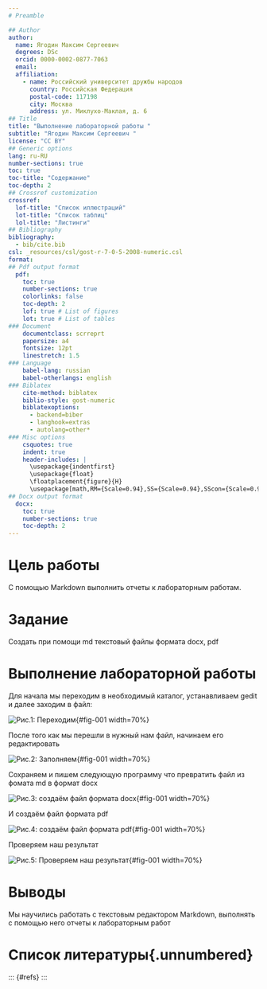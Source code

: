 ```yaml
---
# Preamble

## Author
author:
  name: Ягодин Максим Сергеевич
  degrees: DSc
  orcid: 0000-0002-0877-7063
  email: 
  affiliation:
    - name: Российский университет дружбы народов
      country: Российская Федерация
      postal-code: 117198
      city: Москва
      address: ул. Миклухо-Маклая, д. 6
## Title
title: "Выполнение лабораторной работы "
subtitle: "Ягодин Максим Сергеевич "
license: "CC BY"
## Generic options
lang: ru-RU
number-sections: true
toc: true
toc-title: "Содержание"
toc-depth: 2
## Crossref customization
crossref:
  lof-title: "Список иллюстраций"
  lot-title: "Список таблиц"
  lol-title: "Листинги"
## Bibliography
bibliography:
  - bib/cite.bib
csl: _resources/csl/gost-r-7-0-5-2008-numeric.csl
format:
## Pdf output format
  pdf:
    toc: true
    number-sections: true
    colorlinks: false
    toc-depth: 2
    lof: true # List of figures
    lot: true # List of tables
### Document
    documentclass: scrreprt
    papersize: a4
    fontsize: 12pt
    linestretch: 1.5
### Language
    babel-lang: russian
    babel-otherlangs: english
### Biblatex
    cite-method: biblatex
    biblio-style: gost-numeric
    biblatexoptions:
      - backend=biber
      - langhook=extras
      - autolang=other*
### Misc options
    csquotes: true
    indent: true
    header-includes: |
      \usepackage{indentfirst}
      \usepackage{float}
      \floatplacement{figure}{H}
      \usepackage[math,RM={Scale=0.94},SS={Scale=0.94},SScon={Scale=0.94},TT={Scale=MatchLowercase,FakeStretch=0.9},DefaultFeatures={Ligatures=Common}]{plex-otf}
## Docx output format
  docx:
    toc: true
    number-sections: true
    toc-depth: 2
---
```


# Цель работы

С помощью Markdown выполнить  отчеты к лабораторным работам.

# Задание

Создать при помощи md текстовый файлы формата docx, pdf


# Выполнение лабораторной работы

Для начала мы переходим в необходимый каталог, устанавливаем gedit и далее заходим в файл:

![Рис.1: Переходим](1.jpg){#fig-001 width=70%}

После того как мы перешли в нужный нам файл, начинаем его редактировать

![Рис.2: Заполняем](2.jpg){#fig-001 width=70%}

Сохраняем и пишем следующую программу что превратить файл из фомата md  в формат docx

![Рис.3: создаём файл формата docx](3.jpg){#fig-001 width=70%}

И создаём файл формата pdf


![Рис.4: создаём файл формата pdf](6.jpg){#fig-001 width=70%}

Проверяем наш результат

![Рис.5: Проверяем наш результат](5.jpg){#fig-001 width=70%}





# Выводы

Мы научились работать с текстовым редактором Markdown, выполнять с помощью него отчеты к лабораторным работ

# Список литературы{.unnumbered}

::: {#refs}
:::
